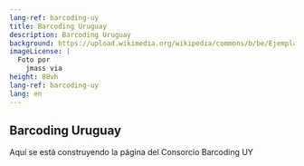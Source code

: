 ```yaml
---
lang-ref: barcoding-uy
title: Barcoding Uruguay
description: Barcoding Uruguay
background: https://upload.wikimedia.org/wikipedia/commons/b/be/Ejemplar_de_culebra_de_lineas_amarillas_%28Lygophis_anomalus%29%2C_Uruguay%2C_2019.jpg
imageLicense: |
  Foto por 
    jmass via 
height: 80vh
lang-ref: barcoding-uy
lang: en
---
```


## Barcoding Uruguay
Aquí se está construyendo la página del Consorcio Barcoding UY

